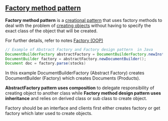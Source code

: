 [Factory method pattern](https://en.wikipedia.org/wiki/Factory_method_pattern)
--------------

**Factory method pattern** is a [creational pattern](https://en.wikipedia.org/wiki/Creational_pattern) that uses factory methods to deal with the problem of [creating objects](https://en.wikipedia.org/wiki/Object_creation) without having to specify the exact class of the object that will be created. 

For further details, refer to notes [Factory (OOP)](../oop-factory.md)

```java
// Example of Abstract Factory and Factory design pattern  in Java
DocumentBuilderFactory abstractFactory = DocumentBuilderFactory.newInstance();
DocumentBuilder factory = abstractFactory.newDocumentBuilder();
Document doc = factory.parse(stocks)
```

In this example DocumentBuilderFactory (Abstract Factory) creates DocumentBuilder (Factory) which creates Documents (Products).

**AbstractFactory pattern uses composition** to delegate responsibility of creating object to another class while 
**Factory method design pattern uses inheritance** and relies on derived class or sub class to create object.

Factory should be an interface and clients first either creates factory or get factory which later used to create objects.
